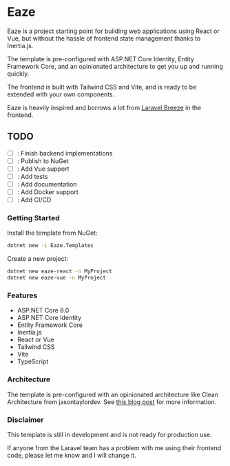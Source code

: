 # Eaze

Eaze is a project starting point for building web applications using React or Vue, but without the hassle of 
frontend state management thanks to Inertia.js.

The template is pre-configured with ASP.NET Core Identity, Entity Framework Core, 
and an opinionated architecture to get you up and running quickly.

The frontend is built with Tailwind CSS and Vite, and is ready to be extended with your own components.

Eaze is heavily inspired and borrows a lot from [Laravel Breeze](https://github.com/laravel/breeze) in the frontend.

## TODO

- [ ] : Finish backend implementations
- [ ] : Publish to NuGet
- [ ] : Add Vue support
- [ ] : Add tests
- [ ] : Add documentation
- [ ] : Add Docker support
- [ ] : Add CI/CD

### Getting Started

Install the template from NuGet:

```bash
dotnet new -i Eaze.Templates
```

Create a new project:

```bash
dotnet new eaze-react -n MyProject
dotnet new eaze-vue -n MyProject
```

### Features

- ASP.NET Core 8.0
- ASP.NET Core Identity
- Entity Framework Core
- Inertia.js
- React or Vue
- Tailwind CSS
- Vite
- TypeScript

### Architecture

The template is pre-configured with an opinionated architecture like Clean Architecture from jasontaylordev.
See [this blog post](https://jasontaylor.dev/clean-architecture-getting-started/) for more information.

### Disclaimer

This template is still in development and is not ready for production use.

If anyone from the Laravel team has a problem with me using their frontend code, please let me know and I will change it.